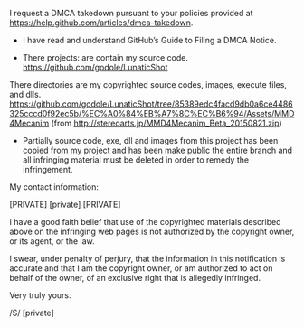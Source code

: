 I request a DMCA takedown pursuant to your policies provided at
https://help.github.com/articles/dmca-takedown.

- I have read and understand GitHub’s Guide to Filing a DMCA Notice.

- There projects: are contain my source code.
https://github.com/godole/LunaticShot

There directories are my copyrighted source codes, images, execute
files, and dlls.
https://github.com/godole/LunaticShot/tree/85389edc4facd9db0a6ce4486325cccd0f92ec5b/%EC%A0%84%EB%A7%8C%EC%B6%94/Assets/MMD4Mecanim
(from http://stereoarts.jp/MMD4Mecanim_Beta_20150821.zip)

- Partially source code, exe, dll and images from this project has been
copied from my project and has been make public
the entire branch and all infringing material must be deleted in order
to remedy the infringement.

My contact information:

[PRIVATE]
[private]
[PRIVATE]

I have a good faith belief that use of the copyrighted materials
described above on the infringing web pages is not authorized by the
copyright owner, or its agent, or the law.

I swear, under penalty of perjury, that the information in this
notification is accurate and that I am the copyright owner, or am
authorized to act on behalf of the owner, of an exclusive right that is
allegedly infringed.

Very truly yours.

/S/ [private]
